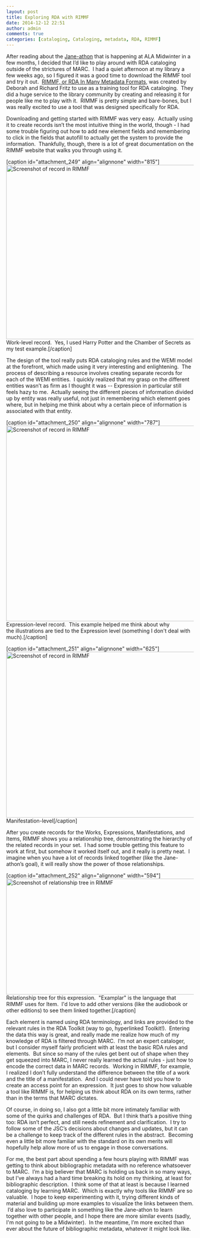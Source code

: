 ```yaml
---
layout: post
title: Exploring RDA with RIMMF
date: 2014-12-12 22:51
author: admin
comments: true
categories: [cataloging, Cataloging, metadata, RDA, RIMMF]
---
```

After reading about the <a href="http://www.rdatoolkit.org/jane-a-thon" target="_blank">Jane-athon</a> that is happening at ALA Midwinter in a few months, I decided that I’d like to play around with RDA cataloging outside of the strictures of MARC.  I had a quiet afternoon at my library a few weeks ago, so I figured it was a good time to download the RIMMF tool and try it out.  <a title="RIMMF homepage" href="http://www.marcofquality.com/wiki/rimmf/doku.php?id=rimmf" target="_blank">RIMMF, or RDA In Many Metadata Formats,</a> was created by Deborah and Richard Fritz to use as a training tool for RDA cataloging.  They did a huge service to the library community by creating and releasing it for people like me to play with it.  RIMMF is pretty simple and bare-bones, but I was really excited to use a tool that was designed specifically for RDA.

Downloading and getting started with RIMMF was very easy.  Actually using it to create records isn’t the most intuitive thing in the world, though - I had some trouble figuring out how to add new element fields and remembering to click in the fields that autofill to actually get the system to provide the information.  Thankfully, though, there is a lot of great documentation on the RIMMF website that walks you through using it.

[caption id="attachment_249" align="alignnone" width="815"]<a href="https://elliotdwilliams.com/wp-content/uploads/2014/12/hp_work.png"><img class="size-full wp-image-249" src="https://elliotdwilliams.com/wp-content/uploads/2014/12/hp_work.png" alt="Screenshot of record in RIMMF" width="815" height="468" /></a> Work-level record.  Yes, I used Harry Potter and the Chamber of Secrets as my test example.[/caption]

The design of the tool really puts RDA cataloging rules and the WEMI model at the forefront, which made using it very interesting and enlightening.  The process of describing a resource involves creating separate records for each of the WEMI entities.  I quickly realized that my grasp on the different entities wasn’t as firm as I thought it was -- Expression in particular still feels hazy to me.  Actually seeing the different pieces of information divided up by entity was really useful, not just in remembering which element goes where, but in helping me think about why a certain piece of information is associated with that entity.

[caption id="attachment_250" align="alignnone" width="787"]<a href="https://elliotdwilliams.com/wp-content/uploads/2014/12/hp_exp.png"><img class="size-full wp-image-250" src="https://elliotdwilliams.com/wp-content/uploads/2014/12/hp_exp.png" alt="Screenshot of record in RIMMF" width="787" height="525" /></a> Expression-level record.  This example helped me think about why the illustrations are tied to the Expression level (something I don't deal with much).[/caption]

[caption id="attachment_251" align="alignnone" width="625"]<a href="https://elliotdwilliams.com/wp-content/uploads/2014/12/hp_man.png"><img class="size-large wp-image-251" src="https://elliotdwilliams.com/wp-content/uploads/2014/12/hp_man-1024x730.png" alt="Screenshot of record in RIMMF" width="625" height="445" /></a> Manifestation-level[/caption]

After you create records for the Works, Expressions, Manifestations, and Items, RIMMF shows you a relationship tree, demonstrating the hierarchy of the related records in your set.  I had some trouble getting this feature to work at first, but somehow it worked itself out, and it really is pretty neat.  I imagine when you have a lot of records linked together (like the Jane-athon’s goal), it will really show the power of those relationships.

[caption id="attachment_252" align="alignnone" width="594"]<a href="https://elliotdwilliams.com/wp-content/uploads/2014/12/hp_rtree_exp.png"><img class="size-full wp-image-252" src="https://elliotdwilliams.com/wp-content/uploads/2014/12/hp_rtree_exp.png" alt="Screenshot of relationship tree in RIMMF" width="594" height="311" /></a> Relationship tree for this expression.  "Examplar" is the language that RIMMF uses for Item.  I'd love to add other versions (like the audiobook or other editions) to see them linked together.[/caption]

Each element is named using RDA terminology, and links are provided to the relevant rules in the RDA Toolkit (way to go, hyperlinked Toolkit!).  Entering the data this way is great, and really made me realize how much of my knowledge of RDA is filtered through MARC.  I’m not an expert cataloger, but I consider myself fairly proficient with at least the basic RDA rules and elements.  But since so many of the rules get bent out of shape when they get squeezed into MARC, I never really learned the actual rules - just how to encode the correct data in MARC records.  Working in RIMMF, for example, I realized I don’t fully understand the difference between the title of a work and the title of a manifestation.  And I could never have told you how to create an access point for an expression.  It just goes to show how valuable a tool like RIMMF is, for helping us think about RDA on its own terms, rather than in the terms that MARC dictates.

Of course, in doing so, I also got a little bit more intimately familiar with some of the quirks and challenges of RDA.  But I think that’s a positive thing too: RDA isn’t perfect, and still needs refinement and clarification.  I try to follow some of the JSC’s decisions about changes and updates, but it can be a challenge to keep track of the different rules in the abstract.  Becoming even a little bit more familiar with the standard on its own merits will hopefully help allow more of us to engage in those conversations.

For me, the best part about spending a few hours playing with RIMMF was getting to think about bibliographic metadata with no reference whatsoever to MARC.  I’m a big believer that MARC is holding us back in so many ways, but I’ve always had a hard time breaking its hold on my thinking, at least for bibliographic description.  I think some of that at least is because I learned cataloging by learning MARC.  Which is exactly why tools like RIMMF are so valuable.  I hope to keep experimenting with it, trying different kinds of material and building up more examples to visualize the links between them.  I’d also love to participate in something like the Jane-athon to learn together with other people, and I hope there are more similar events (sadly, I'm not going to be a Midwinter).  In the meantime, I’m more excited than ever about the future of bibliographic metadata, whatever it might look like.
